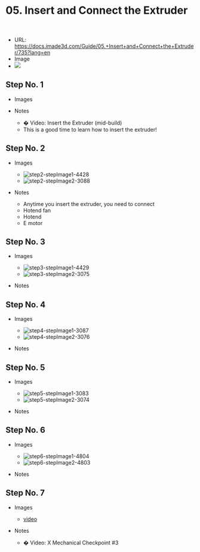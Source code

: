 # 05. Insert and Connect the Extruder</u><br><br>

   - URL: https://docs.imade3d.com/Guide/05.+Insert+and+Connect+the+Extruder/735?lang=en
   - Image
   - ![](https://d17kynu4zpq5hy.cloudfront.net/igi/imade3d/SLiWBKRxZjHuGFWA.medium)


  ## Step No. 1

   - Images

   - Notes
     - � Video: Insert the Extruder (mid-build)
     - This is a good time to learn how to insert the extruder!

  ## Step No. 2

   - Images
     - ![step2-stepImage1-4428](https://d17kynu4zpq5hy.cloudfront.net/igi/imade3d/buyHaiLJQblPSLRP.medium)
     - ![step2-stepImage2-3088](https://d17kynu4zpq5hy.cloudfront.net/igi/imade3d/oRjbNFgEx3CKAmXu.medium)

   - Notes
     - Anytime you insert the extruder, you need to connect
     - Hotend fan
     - Hotend
     - E motor

  ## Step No. 3

   - Images
     - ![step3-stepImage1-4429](https://d17kynu4zpq5hy.cloudfront.net/igi/imade3d/MaRjUKrWcGKcAkPH.medium)
     - ![step3-stepImage2-3075](https://d17kynu4zpq5hy.cloudfront.net/igi/imade3d/gQctVlKYMqAN5ZWa.medium)

   - Notes

  ## Step No. 4

   - Images
     - ![step4-stepImage1-3087](https://d17kynu4zpq5hy.cloudfront.net/igi/imade3d/UXKMGpMOqZTpSbvN.medium)
     - ![step4-stepImage2-3076](https://d17kynu4zpq5hy.cloudfront.net/igi/imade3d/iyPB3tFvbGwTqA3R.medium)

   - Notes

  ## Step No. 5

   - Images
     - ![step5-stepImage1-3083](https://d17kynu4zpq5hy.cloudfront.net/igi/imade3d/fFEjFAwpJO53aScL.medium)
     - ![step5-stepImage2-3074](https://d17kynu4zpq5hy.cloudfront.net/igi/imade3d/3ZGpaOqdga4qGVA1.medium)

   - Notes

  ## Step No. 6

   - Images
     - ![step6-stepImage1-4804](https://d17kynu4zpq5hy.cloudfront.net/igi/imade3d/rDlf3bIlaCyXMgEo.medium)
     - ![step6-stepImage2-4803](https://d17kynu4zpq5hy.cloudfront.net/igi/imade3d/oXLFpdQCbpFngjpI.medium)

   - Notes

  ## Step No. 7

   - Images
     - [video](https://dozuki-guide-objects.s3.amazonaws.com/igo/video/imade3d/2JeFiCqbZlRwhmcW_MP4_720.mp4)

   - Notes
     - � Video: X Mechanical Checkpoint #3
